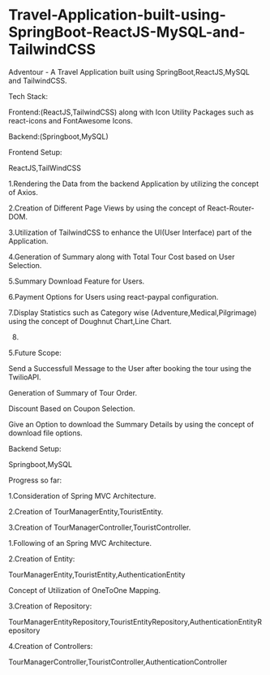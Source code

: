 # Travel-Application-built-using-SpringBoot-ReactJS-MySQL-and-TailwindCSS
Adventour - A Travel Application built using SpringBoot,ReactJS,MySQL and TailwindCSS.

Tech Stack:

Frontend:(ReactJS,TailwindCSS) along with Icon Utility Packages such as react-icons and FontAwesome Icons.

Backend:(Springboot,MySQL)


Frontend Setup:

ReactJS,TailWindCSS

1.Rendering the Data from the backend Application by utilizing the concept of Axios.

2.Creation of Different Page Views by using the concept of React-Router-DOM.

3.Utilization of TailwindCSS to enhance the UI(User Interface) part of the Application.

4.Generation of Summary along with Total Tour Cost based on User Selection.

5.Summary Download Feature for Users.

6.Payment Options for Users using react-paypal configuration.

7.Display Statistics such as Category wise (Adventure,Medical,Pilgrimage) using the concept of Doughnut Chart,Line Chart.

8.


5.Future Scope:

Send a Successfull Message to the User after booking the tour using the TwilioAPI.

Generation of Summary of Tour Order.

Discount Based on Coupon Selection.

Give an Option to download the Summary Details by using the concept of download file options.


Backend Setup: 

Springboot,MySQL

Progress so far:

1.Consideration of Spring MVC Architecture.

2.Creation of TourManagerEntity,TouristEntity.

3.Creation of TourManagerController,TouristController.

1.Following of an Spring MVC Architecture.

2.Creation of Entity:

TourManagerEntity,TouristEntity,AuthenticationEntity

Concept of Utilization of OneToOne Mapping.


3.Creation of Repository:

TourManagerEntityRepository,TouristEntityRepository,AuthenticationEntityRepository

4.Creation of Controllers:

TourManagerController,TouristController,AuthenticationController
